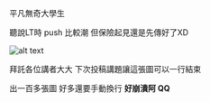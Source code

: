 
平凡無奇大學生

聽說LT時 push 比較潮 但保險起見還是先傳好了XD

![alt text](http://images.plurk.com/f6at-49zvAAUJRrayCJBMUUxh1A.jpg "img")

拜託各位講者大大 下次投稿講題讓這張圖可以一行結束

出一百多張圖 好多還要手動換行 **好崩潰阿 QQ**
